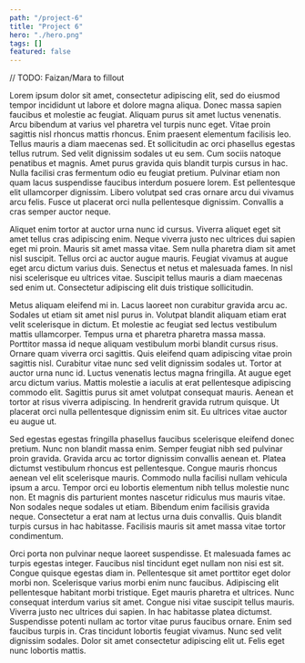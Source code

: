 ```yaml
---
path: "/project-6"
title: "Project 6"
hero: "./hero.png"
tags: []
featured: false
---
```


// TODO: Faizan/Mara to fillout

Lorem ipsum dolor sit amet, consectetur adipiscing elit, sed do eiusmod tempor incididunt ut labore et dolore magna aliqua. Donec massa sapien faucibus et molestie ac feugiat. Aliquam purus sit amet luctus venenatis. Arcu bibendum at varius vel pharetra vel turpis nunc eget. Vitae proin sagittis nisl rhoncus mattis rhoncus. Enim praesent elementum facilisis leo. Tellus mauris a diam maecenas sed. Et sollicitudin ac orci phasellus egestas tellus rutrum. Sed velit dignissim sodales ut eu sem. Cum sociis natoque penatibus et magnis. Amet purus gravida quis blandit turpis cursus in hac. Nulla facilisi cras fermentum odio eu feugiat pretium. Pulvinar etiam non quam lacus suspendisse faucibus interdum posuere lorem. Est pellentesque elit ullamcorper dignissim. Libero volutpat sed cras ornare arcu dui vivamus arcu felis. Fusce ut placerat orci nulla pellentesque dignissim. Convallis a cras semper auctor neque.

Aliquet enim tortor at auctor urna nunc id cursus. Viverra aliquet eget sit amet tellus cras adipiscing enim. Neque viverra justo nec ultrices dui sapien eget mi proin. Mauris sit amet massa vitae. Sem nulla pharetra diam sit amet nisl suscipit. Tellus orci ac auctor augue mauris. Feugiat vivamus at augue eget arcu dictum varius duis. Senectus et netus et malesuada fames. In nisl nisi scelerisque eu ultrices vitae. Suscipit tellus mauris a diam maecenas sed enim ut. Consectetur adipiscing elit duis tristique sollicitudin.

Metus aliquam eleifend mi in. Lacus laoreet non curabitur gravida arcu ac. Sodales ut etiam sit amet nisl purus in. Volutpat blandit aliquam etiam erat velit scelerisque in dictum. Et molestie ac feugiat sed lectus vestibulum mattis ullamcorper. Tempus urna et pharetra pharetra massa massa. Porttitor massa id neque aliquam vestibulum morbi blandit cursus risus. Ornare quam viverra orci sagittis. Quis eleifend quam adipiscing vitae proin sagittis nisl. Curabitur vitae nunc sed velit dignissim sodales ut. Tortor at auctor urna nunc id. Luctus venenatis lectus magna fringilla. At augue eget arcu dictum varius. Mattis molestie a iaculis at erat pellentesque adipiscing commodo elit. Sagittis purus sit amet volutpat consequat mauris. Aenean et tortor at risus viverra adipiscing. In hendrerit gravida rutrum quisque. Ut placerat orci nulla pellentesque dignissim enim sit. Eu ultrices vitae auctor eu augue ut.

Sed egestas egestas fringilla phasellus faucibus scelerisque eleifend donec pretium. Nunc non blandit massa enim. Semper feugiat nibh sed pulvinar proin gravida. Gravida arcu ac tortor dignissim convallis aenean et. Platea dictumst vestibulum rhoncus est pellentesque. Congue mauris rhoncus aenean vel elit scelerisque mauris. Commodo nulla facilisi nullam vehicula ipsum a arcu. Tempor orci eu lobortis elementum nibh tellus molestie nunc non. Et magnis dis parturient montes nascetur ridiculus mus mauris vitae. Non sodales neque sodales ut etiam. Bibendum enim facilisis gravida neque. Consectetur a erat nam at lectus urna duis convallis. Quis blandit turpis cursus in hac habitasse. Facilisis mauris sit amet massa vitae tortor condimentum.

Orci porta non pulvinar neque laoreet suspendisse. Et malesuada fames ac turpis egestas integer. Faucibus nisl tincidunt eget nullam non nisi est sit. Congue quisque egestas diam in. Pellentesque sit amet porttitor eget dolor morbi non. Scelerisque varius morbi enim nunc faucibus. Adipiscing elit pellentesque habitant morbi tristique. Eget mauris pharetra et ultrices. Nunc consequat interdum varius sit amet. Congue nisi vitae suscipit tellus mauris. Viverra justo nec ultrices dui sapien. In hac habitasse platea dictumst. Suspendisse potenti nullam ac tortor vitae purus faucibus ornare. Enim sed faucibus turpis in. Cras tincidunt lobortis feugiat vivamus. Nunc sed velit dignissim sodales. Dolor sit amet consectetur adipiscing elit ut. Felis eget nunc lobortis mattis.
